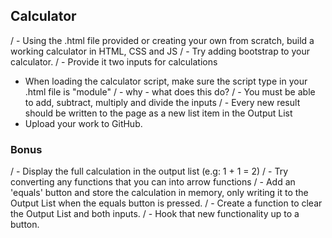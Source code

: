 ## Calculator

/ - Using the .html file provided or creating your own from scratch, build a working calculator in HTML, CSS and JS
/ - Try adding bootstrap to your calculator.
/ - Provide it two inputs for calculations
- When loading the calculator script, make sure the script type in your .html file is "module" / - why - what does this do?
/ - You must be able to add, subtract, multiply and divide the inputs
/ - Every new result should be written to the page as a new list item in the Output List
- Upload your work to GitHub.

### Bonus

/ - Display the full calculation in the output list (e.g: 1 + 1 = 2)
/ - Try converting any functions that you can into arrow functions
/ - Add an 'equals' button and store the calculation in memory, only writing it to the Output List when the equals button is pressed.
/ - Create a function to clear the Output List and both inputs.
/ - Hook that new functionality up to a button.
